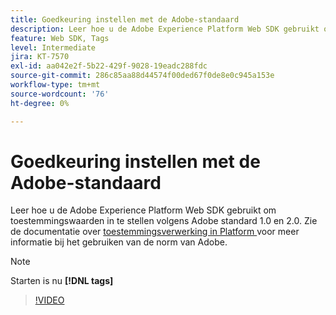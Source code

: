```yaml
---
title: Goedkeuring instellen met de Adobe-standaard
description: Leer hoe u de Adobe Experience Platform Web SDK gebruikt om toestemmingswaarden in te stellen volgens Adobe standard 1.0 en 2.0.
feature: Web SDK, Tags
level: Intermediate
jira: KT-7570
exl-id: aa042e2f-5b22-429f-9028-19eadc288fdc
source-git-commit: 286c85aa88d44574f00ded67f0de8e0c945a153e
workflow-type: tm+mt
source-wordcount: '76'
ht-degree: 0%

---
```


# Goedkeuring instellen met de Adobe-standaard

Leer hoe u de Adobe Experience Platform Web SDK gebruikt om toestemmingswaarden in te stellen volgens Adobe standard 1.0 en 2.0. Zie de documentatie over [ toestemmingsverwerking in Platform ](https://experienceleague.adobe.com/docs/experience-platform/landing/governance-privacy-security/consent/iab/overview.html?lang=nl-NL) voor meer informatie bij het gebruiken van de norm van Adobe.

>[!NOTE]
>
> Starten is nu **[!DNL tags]**

>[!VIDEO](https://video.tv.adobe.com/v/332694/?learn=on&enablevpops)
